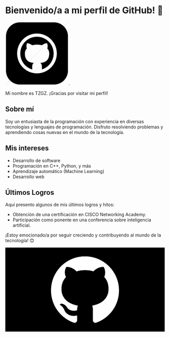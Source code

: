 # Bienvenido/a a mi perfil de GitHub! 👋

![Hello!](OIP.jpeg).

Mi nombre es TZGZ. ¡Gracias por visitar mi perfil!

## Sobre mí

Soy un entusiasta de la programación con experiencia en diversas tecnologías y lenguajes de programación. 
Disfruto resolviendo problemas y aprendiendo cosas nuevas en el mundo de la tecnología.

## Mis intereses

- Desarrollo de software
- Programación en C++, Python, y más
- Aprendizaje automático (Machine Learning)
- Desarrollo web

## Últimos Logros

Aquí presento algunos de mis últimos logros y hitos:

- Obtención de una certificación en CISCO Networking Academy.
- Participación como ponente en una conferencia sobre inteligencia artificial.

¡Estoy emocionado/a por seguir creciendo y contribuyendo al mundo de la tecnología! 😊

![Hello!](github-approved-security-key-while-ssh-featured.png)
